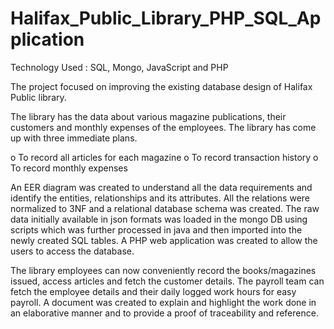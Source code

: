 # Halifax_Public_Library_PHP_SQL_Application

Technology Used : SQL, Mongo, JavaScript and PHP

The project focused on improving the existing database design of Halifax Public library.

The library has the data about various magazine publications, their customers and monthly expenses of the employees. 
The library has come up with three immediate plans.

o To record all articles for each magazine
o To record transaction history
o To record monthly expenses

An EER diagram was created to understand all the data requirements and identify the entities, relationships and its attributes. 
All the relations were normalized to 3NF and a relational database schema was created. 
The raw data initially available in json formats was loaded in the mongo DB using scripts which was further processed in java and then imported into the newly created SQL tables.
A PHP web application was created to allow the users to access the database.

The library employees can now conveniently record the books/magazines issued, access articles and fetch the customer details. 
The payroll team can fetch the employee details and their daily logged work hours for easy payroll.
A document was created to explain and highlight the work done in an elaborative manner and to provide a proof of traceability and reference.
